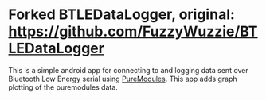 # Forked BTLEDataLogger, original: https://github.com/FuzzyWuzzie/BTLEDataLogger

This is a simple android app for connecting to and logging data sent over Bluetooth Low Energy serial using [PureModules](https://www.pureemodules.com/). 
This app adds graph plotting of the puremodules data. 
